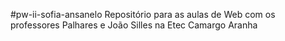 #pw-ii-sofia-ansanelo
Repositório para as aulas de Web com os professores Palhares e João Silles na Etec Camargo Aranha